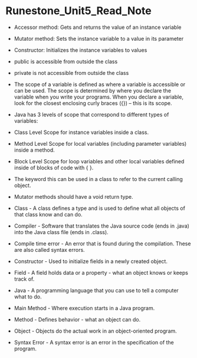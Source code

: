 # Runestone_Unit5_Read_Note

- Accessor method: Gets and returns the value of an instance variable
- Mutator method: Sets the instance variable to a value in its parameter
- Constructor: Initializes the instance variables to values
- public is accessible from outside the class
- private is not accessible from outside the class

- The scope of a variable is defined as where a variable is accessible or can be used. The scope is determined by where you declare the variable when you write your programs. When you declare a variable, look for the closest enclosing curly braces ({}) – this is its scope.


- Java has 3 levels of scope that correspond to different types of variables:
-   Class Level Scope for instance variables inside a class.
-   Method Level Scope for local variables (including parameter variables) inside a method.
-   Block Level Scope for loop variables and other local variables defined inside of blocks of code with { }.


- The keyword this can be used in a class to refer to the current calling object.
- Mutator methods should have a void return type.

- Class - A class defines a type and is used to define what all objects of that class know and can do.
- Compiler - Software that translates the Java source code (ends in .java) into the Java class file (ends in .class).
- Compile time error - An error that is found during the compilation. These are also called syntax errors.
- Constructor - Used to initialize fields in a newly created object.
- Field - A field holds data or a property - what an object knows or keeps track of.
- Java - A programming language that you can use to tell a computer what to do.
- Main Method - Where execution starts in a Java program.
- Method - Defines behavior - what an object can do.
- Object - Objects do the actual work in an object-oriented program.
- Syntax Error - A syntax error is an error in the specification of the program.
